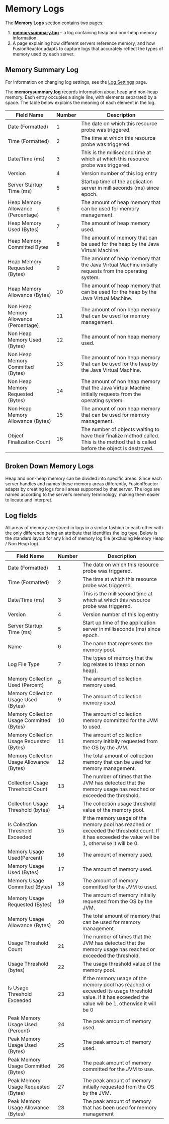 # Memory Logs

The **Memory Logs** section contains two pages:

1. **[memorysummary.log](#memory-summary-log)** – a log containing heap and non-heap memory information.
2. A page explaining how different servers reference memory, and how FusionReactor adapts to capture logs that accurately reflect the types of memory used by each server.



## Memory Summary Log

For information on changing log settings, see the [Log Settings](/Data-insights/Features/Logs/Settings/) page.

The **memorysummary.log** records information about heap and non-heap memory. Each entry occupies a single line, with elements separated by a space. The table below explains the meaning of each element in the log.





|Field Name|Number|Description|
|--- |--- |--- |
|Date (Formatted)|1|The date on which this resource probe was triggered.|
|Time (Formatted)|2|The time at which this resource probe was triggered.|
|Date/Time (ms)|3|This is the millisecond time at which at which this resource probe was triggered.|
|Version|4|Version number of this log entry|
|Server Startup Time (ms)|5|Startup time of the application server in milliseconds (ms) since epoch.|
|Heap Memory Allowance (Percentage)|6|The amount of heap memory that can be used for memory management.|
|Heap Memory Used (Bytes)|7|The amount of heap memory used.|
|Heap Memory Committed Bytes|8|The amount of memory that can be used for the heap by the Java Virtual Machine.|
|Heap Memory Requested (Bytes)|9|The amount of heap memory that the Java Virtual Machine initially requests from the operating system.|
|Heap Memory Allowance (Bytes)|10|The amount of  heap memory that can be used for the heap by the Java Virtual Machine.|
|Non Heap Memory Allowance (Percentage)|11|The amount of non heap memory that can be used for memory management.|
|Non Heap Memory Used (Bytes)|12|The amount of non heap memory used.|
|Non Heap Memory Committed (Bytes)|13|The amount of non heap memory that can be used for the heap by the Java Virtual Machine.|
|Non Heap Memory Requested (Bytes)|14|The amount of non heap memory that the Java Virtual Machine initially requests from the operating system.|
|Non Heap Memory Allowance (Bytes)|15|The amount of non heap memory that can be used for memory management.|
|Object Finalization Count|16|The number of objects waiting to have their finalize method called. This is the method that is called before the object is destroyed.|


## Broken Down Memory Logs

Heap and non-heap memory can be divided into specific areas. Since each server handles and names these memory areas differently, FusionReactor adapts by creating logs for all areas supported by that server. The logs are named according to the server’s memory terminology, making them easier to locate and interpret.

## Log fields

All areas of memory are stored in logs in a similar fashion to each
other with the only difference being an attribute that identifies the
log type. Below is the standard layout for any kind of memory log file
(excluding Memory Heap / Non Heap log).

|Field Name|Number|Description|
|--- |--- |--- |
|Date (Formatted)|1|The date on which this resource probe was triggered.|
|Time (Formatted)|2|The time at which this resource probe was triggered.|
|Date/Time (ms)|3|This is the millisecond time at which at which this resource probe was triggered.|
|Version|4|Version number of this log entry|
|Server Startup Time (ms)|5|Start up time of the application server in milliseconds (ms) since epoch.|
|Name|6|The name that represents the memory pool.|
|Log File Type|7|The types of memory that the log relates to (heap or non heap).|
|Memory Collection Used (Percent)|8|The amount of collection memory used.|
|Memory Collection Usage Used (Bytes)|9|The amount of collection memory used.|
|Memory Collection Usage Committed (Bytes)|10|The amount of collection memory committed for the JVM to used.|
|Memory Collection Usage Requested (Bytes)|11|The amount of collection memory initially requested from the OS by the JVM.|
|Memory Collection Usage Allowance (Bytes)|12|The total amount of collection memory that can be used for memory management.|
|Collection Usage Threshold Count|13|The number of times that the JVM has detected that the memory usage has reached or exceeded the threshold.|
|Collection Usage Threshold (bytes)|14|The collection usage threshold value of the memory pool.|
|Is Collection Threshold Exceeded|15|If the memory usage of the memory pool has reached or exceeded the threshold count. If it has exceeded the value will be 1, otherwise it will be 0.|
|Memory Usage Used(Percent)|16|The amount of memory used.|
|Memory Usage Used (Bytes)|17|The amount of memory used.|
|Memory Usage Committed (Bytes)|18|The amount of memory committed for the JVM to used.|
|Memory Usage Requested (Bytes)|19|The amount of memory initially requested from the OS by the JVM.|
|Memory Usage Allowance (Bytes)|20|The total amount of memory that can be used for memory management.|
|Usage Threshold Count|21|The number of times that the JVM has detected that the memory usage has reached or exceeded the threshold.|
|Usage Threshold (bytes)|22|The usage threshold value of the memory pool.|
|Is Usage  Threshold Exceeded|23|If the memory usage of the memory pool has reached or exceeded its usage threshold value. If it has exceeded the value will be 1, otherwise it will be 0|
|Peak Memory Usage Used (Percent)|24|The peak amount of memory used.|
|Peak Memory Usage Used (Bytes)|25|The peak amount of memory used.|
|Peak Memory Usage Committed (Bytes)|26|The peak amount of memory committed for the JVM to use.|
|Peak Memory Usage Requested (Bytes)|27|The peak amount of memory initially requested from the OS by the JVM.|
|Peak Memory Usage Allowance (Bytes)|28|The peak amount of memory that has been used for memory management|
